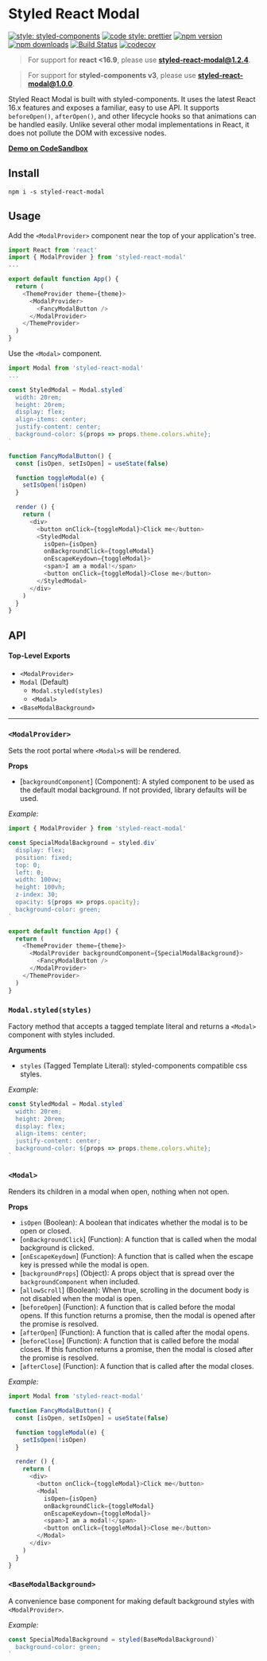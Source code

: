 # Styled React Modal

[![style: styled-components](https://img.shields.io/badge/style-%F0%9F%92%85%20styled--components-orange.svg?colorB=daa357&colorA=db748e)](https://github.com/styled-components/styled-components) [![code style: prettier](https://img.shields.io/badge/code_style-prettier-ff69b4.svg?style=flat-square)](https://github.com/prettier/prettier)
 [![npm version](https://img.shields.io/npm/v/styled-react-modal.svg)](https://www.npmjs.com/package/styled-react-modal) [![npm downloads](https://img.shields.io/npm/dm/styled-react-modal.svg)](https://www.npmjs.com/package/styled-react-modal) [![Build Status](https://travis-ci.com/AlexanderRichey/styled-react-modal.svg?branch=master)](https://travis-ci.com/AlexanderRichey/styled-react-modal) [![codecov](https://codecov.io/gh/AlexanderRichey/styled-react-modal/branch/master/graph/badge.svg)](https://codecov.io/gh/AlexanderRichey/styled-react-modal)

> For support for **react <16.9**, please use **styled-react-modal@1.2.4**.

> For support for **styled-components v3**, please use **styled-react-modal@1.0.0**.

Styled React Modal is built with styled-components. It uses the latest React 16.x features and exposes a familiar, easy to use API. It supports `beforeOpen()`, `afterOpen()`, and other lifecycle hooks so that animations can be handled easily. Unlike several other modal implementations in React, it does not pollute the DOM with excessive nodes.

[**Demo on CodeSandbox**](https://codesandbox.io/s/m9jlky57y)

## Install

```
npm i -s styled-react-modal
```

## Usage

Add the `<ModalProvider>` component near the top of your application's tree.

```js
import React from 'react'
import { ModalProvider } from 'styled-react-modal'
...

export default function App() {
  return (
    <ThemeProvider theme={theme}>
      <ModalProvider>
        <FancyModalButton />
      </ModalProvider>
    </ThemeProvider>
  )
}
```

Use the `<Modal>` component.

```js
import Modal from 'styled-react-modal'
...

const StyledModal = Modal.styled`
  width: 20rem;
  height: 20rem;
  display: flex;
  align-items: center;
  justify-content: center;
  background-color: ${props => props.theme.colors.white};
`

function FancyModalButton() {
  const [isOpen, setIsOpen] = useState(false)

  function toggleModal(e) {
    setIsOpen(!isOpen)
  }

  render () {
    return (
      <div>
        <button onClick={toggleModal}>Click me</button>
        <StyledModal
          isOpen={isOpen}
          onBackgroundClick={toggleModal}
          onEscapeKeydown={toggleModal}>
          <span>I am a modal!</span>
          <button onClick={toggleModal}>Close me</button>
        </StyledModal>
      </div>
    )
  }
}

```

## API

#### Top-Level Exports
- `<ModalProvider>`
- `Modal` \(Default\)
  - `Modal.styled(styles)`
  - `<Modal>`
- `<BaseModalBackground>`

<hr>

### `<ModalProvider>`

Sets the root portal where `<Modal>`s will be rendered.

**Props**

- [`backgroundComponent`] \(Component\): A styled component to be used as the default modal background. If not provided, library defaults will be used.

*Example:*

```js
import { ModalProvider } from 'styled-react-modal'

const SpecialModalBackground = styled.div`
  display: flex;
  position: fixed;
  top: 0;
  left: 0;
  width: 100vw;
  height: 100vh;
  z-index: 30;
  opacity: ${props => props.opacity};
  background-color: green;
`

export default function App() {
  return (
    <ThemeProvider theme={theme}>
      <ModalProvider backgroundComponent={SpecialModalBackground}>
        <FancyModalButton />
      </ModalProvider>
    </ThemeProvider>
  )
}
```

### `Modal.styled(styles)`

Factory method that accepts a tagged template literal and returns a `<Modal>` component with styles included.

**Arguments**

 - `styles` \(Tagged Template Literal\): styled-components compatible css styles.

*Example:*

```js
const StyledModal = Modal.styled`
  width: 20rem;
  height: 20rem;
  display: flex;
  align-items: center;
  justify-content: center;
  background-color: ${props => props.theme.colors.white};
`
```

### `<Modal>`

Renders its children in a modal when open, nothing when not open.

**Props**

- `isOpen` \(Boolean\): A boolean that indicates whether the modal is to be open or closed.
- [`onBackgroundClick`] \(Function\): A function that is called when the modal background is clicked.
- [`onEscapeKeydown`] \(Function\): A function that is called when the escape key is pressed while the modal is open.
- [`backgroundProps`] \(Object\): A props object that is spread over the `backgroundComponent` when included.
- [`allowScroll`] \(Boolean\): When true, scrolling in the document body is not disabled when the modal is open.
- [`beforeOpen`] \(Function\): A function that is called before the modal opens. If this function returns a promise, then the modal is opened after the promise is resolved.
- [`afterOpen`] \(Function\): A function that is called after the modal opens.
- [`beforeClose`] \(Function\): A function that is called before the modal closes. If this function returns a promise, then the modal is closed after the promise is resolved.
- [`afterClose`] \(Function\): A function that is called after the modal closes.


*Example:*

```js
import Modal from 'styled-react-modal'

function FancyModalButton() {
  const [isOpen, setIsOpen] = useState(false)

  function toggleModal(e) {
    setIsOpen(!isOpen)
  }

  render () {
    return (
      <div>
        <button onClick={toggleModal}>Click me</button>
        <Modal
          isOpen={isOpen}
          onBackgroundClick={toggleModal}
          onEscapeKeydown={toggleModal}>
          <span>I am a modal!</span>
          <button onClick={toggleModal}>Close me</button>
        </Modal>
      </div>
    )
  }
}

```

### `<BaseModalBackground>`

A convenience base component for making default background styles with `<ModalProvider>`.

*Example:*

```js
const SpecialModalBackground = styled(BaseModalBackground)`
  background-color: green;
`
```
